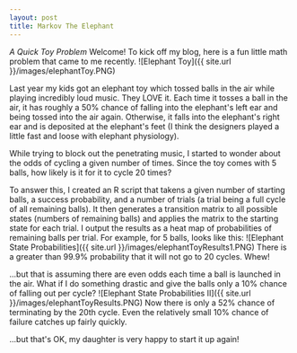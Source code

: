 ```yaml
---
layout: post
title: Markov The Elephant
---
```


_A Quick Toy Problem_
Welcome! To kick off my blog, here is a fun little math problem that came to me recently.
![Elephant Toy]({{ site.url }}/images/elephantToy.PNG)

Last year my kids got an elephant toy which tossed balls in the air while playing incredibly loud music. They LOVE it. Each time it tosses a ball in the air, it has roughly a 50% chance of falling into the elephant's left ear and being tossed into the air again. Otherwise, it falls into the elephant's right ear and is deposited at the elephant's feet (I think the designers played a little fast and loose with elephant physiology).

While trying to block out the penetrating music, I started to wonder about the odds of cycling a given number of times. Since the toy comes with 5 balls, how likely is it for it to cycle 20 times?

To answer this, I created an R script that takens a given number of starting balls, a success probability, and a number of trials (a trial being a full cycle of all remaining balls). It then generates a transition matrix to all possible states (numbers of remaining balls) and applies the matrix to the starting state for each trial. I output the results as a heat map of probabilities of remaining balls per trial. For example, for 5 balls, looks like this:
![Elephant State Probabilities]({{ site.url }}/images/elephantToyResults1.PNG)
There is a greater than 99.9% probability that it will not go to 20 cycles. Whew!

...but that is assuming there are even odds each time a ball is launched in the air. What if I do something drastic and give the balls only a 10% chance of falling out per cycle?
![Elephant State Probabilities II]({{ site.url }}/images/elephantToyResults.PNG)
Now there is only a 52% chance of terminating by the 20th cycle. Even the relatively small 10% chance of failure catches up fairly quickly.

...but that's OK, my daughter is very happy to start it up again!